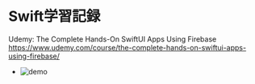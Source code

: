 # Swift学習記録  
Udemy: The Complete Hands-On SwiftUI Apps Using Firebase
https://www.udemy.com/course/the-complete-hands-on-swiftui-apps-using-firebase/

- ![demo](https://github.com/YamamotoDesu/RealmSample/blob/main/GroceryStore/Demo.gif)

